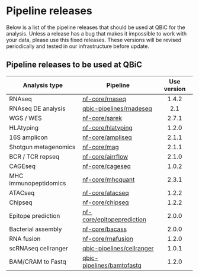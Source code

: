 # Pipeline releases

Below is a list of the pipeline releases that should be used at QBiC for the analysis.
Unless a release has a bug that makes it impossible to work with your data, please use this fixed releases.
These versions will be revised periodically and tested in our infrastructure before update.

## Pipeline releases to be used at QBiC

| Analysis type         | Pipeline                                                                  | Use version |
| --------------------- | ------------------------------------------------------------------------- | :---------: |
| RNAseq                | [nf-core/rnaseq](https://nf-co.re/rnaseq/1.4.2)                           |    1.4.2    |
| RNAseq DE analysis    | [qbic-pipelines/rnadeseq](https://github.com/qbic-pipelines/rnadeseq)     |     2.1     |
| WGS / WES             | [nf-core/sarek](https://nf-co.re/sarek/2.7.1)                             |    2.7.1    |
| HLAtyping             | [nf-core/hlatyping](https://nf-co.re/hlatyping/1.2.0)                     |    1.2.0    |
| 16S amplicon          | [nf-core/ampliseq](https://nf-co.re/ampliseq/2.1.1)                       |    2.1.1    |
| Shotgun metagenomics  | [nf-core/mag](https://nf-co.re/mag/2.1.1)                                 |    2.1.1    |
| BCR / TCR repseq      | [nf-core/airrflow](https://nf-co.re/airrflow/2.1.0)                       |    2.1.0    |
| CAGEseq               | [nf-core/cageseq](https://nf-co.re/cageseq/1.0.2)                         |    1.0.2    |
| MHC immunopeptidomics | [nf-core/mhcquant](https://nf-co.re/mhcquant/2.3.1)                       |    2.3.1    |
| ATACseq               | [nf-core/atacseq](https://nf-co.re/atacseq/1.2.2)                         |    1.2.2    |
| Chipseq               | [nf-core/chipseq](https://nf-co.re/chipseq/1.2.2)                         |    1.2.2    |
| Epitope prediction    | [nf-core/epitopeprediction](https://nf-co.re/epitopeprediction/2.0.0)     |    2.0.0    |
| Bacterial assembly    | [nf-core/bacass](https://nf-co.re/bacass/2.0.0)                           |    2.0.0    |
| RNA fusion            | [nf-core/rnafusion](https://nf-co.re/rnafusion/1.2.0)                     |    1.2.0    |
| scRNAseq cellranger   | [qbic-pipelines/cellranger](https://github.com/qbic-pipelines/cellranger) |    1.0.1    |
| BAM/CRAM to Fastq     | [qbic-pipelines/bamtofastq](https://github.com/qbic-pipelines/bamtofastq) |    1.2.0    |
